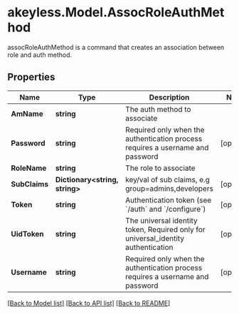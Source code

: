 # akeyless.Model.AssocRoleAuthMethod
assocRoleAuthMethod is a command that creates an association between role and auth method.
## Properties

Name | Type | Description | Notes
------------ | ------------- | ------------- | -------------
**AmName** | **string** | The auth method to associate | 
**Password** | **string** | Required only when the authentication process requires a username and password | [optional] 
**RoleName** | **string** | The role to associate | 
**SubClaims** | **Dictionary&lt;string, string&gt;** | key/val of sub claims, e.g group&#x3D;admins,developers | [optional] 
**Token** | **string** | Authentication token (see &#x60;/auth&#x60; and &#x60;/configure&#x60;) | [optional] 
**UidToken** | **string** | The universal identity token, Required only for universal_identity authentication | [optional] 
**Username** | **string** | Required only when the authentication process requires a username and password | [optional] 

[[Back to Model list]](../README.md#documentation-for-models) [[Back to API list]](../README.md#documentation-for-api-endpoints) [[Back to README]](../README.md)

